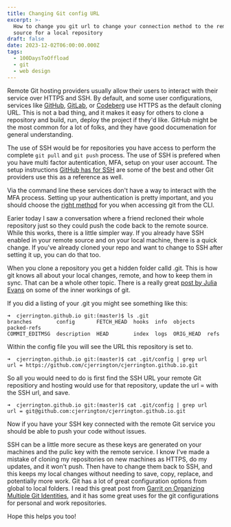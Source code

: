 ```yaml
---
title: Changing Git config URL
excerpt: >-
  How to change you git url to change your connection method to the remote
  source for a local repository
draft: false
date: 2023-12-02T06:00:00.000Z
tags:
  - 100DaysToOffload
  - git
  - web design
---
```


Remote Git hosting providers usually allow their users to interact with their service over HTTPS and SSH. By default, and some user configurations, services like [GitHub](https://github.com/), [GitLab](https://about.gitlab.com/), or [Codeberg](https://codeberg.org/) use HTTPS as the default cloning URL. This is not a bad thing, and it makes it easy for others to clone a repository and build, run, deploy the project if they'd like. GitHub might be the most common for a lot of folks, and they have good documenation for general understanding.

The use of SSH would be for repositories you have access to perform the complete `git pull` and `git push` process. The use of SSH is prefered when you have multi factor autentication, MFA, setup on your user account. The setup instructions [GitHub has for SSH](https://docs.github.com/en/authentication/connecting-to-github-with-ssh) are some of the best and other Git providers use this as a reference as well.

Via the command line these services don't have a way to interact with the MFA process. Setting up your authentication is pretty important, and you should choose the [right method](https://docs.github.com/en/authentication/keeping-your-account-and-data-secure/about-authentication-to-github#authenticating-with-the-command-line) for you when accessing git from the CLI.

Earier today I saw a conversation where a friend recloned their whole repository just so they could push the code back to the remote source. While this works, there is a little simpler way. If you already have SSH enabled in your remote source and on your local machine, there is a quick change. If you've already cloned your repo and want to change to SSH after setting it up, you can do that too.

When you clone a repository you get a hidden folder calld .git. This is how git knows all about your local changes, remote, and how to keep them in sync. That can be a whole other topic. There is a really great [post by Julia Evans](https://jvns.ca/blog/2023/09/14/in-a-git-repository--where-do-your-files-live-/) on some of the inner workings of git.

If you did a listing of your .git you might see something like this:

```shell
➜  cjerrington.github.io git:(master)$ ls .git
branches        config       FETCH_HEAD  hooks  info  objects    packed-refs
COMMIT_EDITMSG  description  HEAD        index  logs  ORIG_HEAD  refs
```

Within the config file you will see the URL this repository is set to.

```shell
➜  cjerrington.github.io git:(master)$ cat .git/config | grep url
url = https://github.com/cjerrington/cjerrington.github.io.git
```

So all you would need to do is first find the SSH URL your remote Git repositiory and hosting would use for that repository, update the url =  with the SSH url, and save.

```shell
➜  cjerrington.github.io git:(master)$ cat .git/config | grep url
url = git@github.com:cjerrington/cjerrington.github.io.git
```

Now if you have your SSH key connected with the remote Git service you should be able to push your code without issues.

SSH can be a little more secure as these keys are generated on your machines and the pulic key with the remote service. I know I've made a mistake of cloning my repositories on new machines as HTTPS, do my updates, and it won't push. Then have to change them back to SSH, and this keeps my local changes without needing to save, copy, replace, and potentially more work. Git has a lot of great configuration options from global to local folders. I read this great post from [Garrit on Organizing Multiple Git Identities](https://garrit.xyz/posts/2023-10-13-organizing-multiple-git-identities), and it has some great uses for the git configurations for personal and work repositories.

Hope this helps you too!
